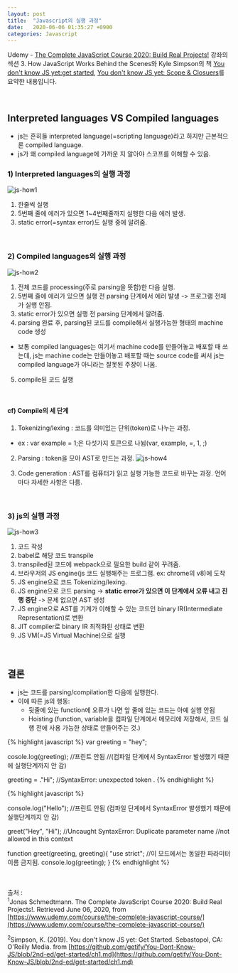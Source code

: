 ```yaml
---
layout: post
title:  "Javascript의 실행 과정"
date:   2020-06-06 01:35:27 +0900
categories: Javascript
---
```


Udemy - [The Complete JavaScript Course 2020: Build Real Projects!](https://www.udemy.com/course/the-complete-javascript-course/) 강좌의 섹션 3. How JavaScript Works Behind the Scenes와 Kyle Simpson의 책 [You don't know JS yet:get started]((https://github.com/getify/You-Dont-Know-JS/blob/2nd-ed/get-started/ch1.md)), [You don't know JS yet: Scope & Closuers](https://github.com/getify/You-Dont-Know-JS/blob/2nd-ed/get-started/ch1.md)를 요약한 내용입니다. 

<br/>


## Interpreted languages VS Compiled languages
- js는 흔히들 interpreted language(=scripting language)라고 하지만 근본적으론 compiled language.
- js가 왜 compiled language에 가까운 지 알아야 스코프를 이해할 수 있음.

### 1) Interpreted languages의 실행 과정
![js-how1](https://eungang3.github.io/sue-is-programming/assets/js-how1.jpg)
1. 한줄씩 실행 
2. 5번째 줄에 에러가 있으면 1~4번째줄까지 실행한 다음 에러 발생.
3. static error(=syntax error)도 실행 중에 알려줌.

<br/>

### 2) Compiled languages의 실행 과정
![js-how2](https://eungang3.github.io/sue-is-programming/assets/js-how2.jpg)
1. 전체 코드를 processing(주로 parsing을 뜻함)한 다음 실행. 
2. 5번째 줄에 에러가 있으면 실행 전 parsing 단계에서 에러 발생 -> 프로그램 전체가 실행 안됨.
3. static error가 있으면 실행 전 parsing 단계에서 알려줌. 
4. parsing 완료 후, parsing된 코드를 compile해서 실행가능한 형태의 machine code 생성
- 보통 compiled languages는 여기서 machine code를 만들어놓고 배포할 때 쓰는데, js는 machine code는 만들어놓고 배포할 때는 source code를 써서 js는 compiled language가 아니라는 잘못된 주장이 나옴. 
5. compile된 코드 실행

<br/>

#### cf) Compile의 세 단계
1. Tokenizing/lexing : 코드를 의미있는 단위(token)로 나누는 과정. 
- ex : var example = 1;은 다섯가지 토큰으로 나뉨(var, example, =, 1, ;)

2. Parsing : token을 모아 AST로 만드는 과정. 
![js-how4](https://eungang3.github.io/sue-is-programming/assets/js-how4.jpg)

3. Code generation : AST를 컴퓨터가 읽고 실행 가능한 코드로 바꾸는 과정. 언어마다 자세한 사항은 다름. 

<br/>

### 3) js의 실행 과정
![js-how3](https://eungang3.github.io/sue-is-programming/assets/js-how3.jpg)
1. 코드 작성
2. babel로 해당 코드 transpile
3. transpiled된 코드에 webpack으로 필요한 build 같이 꾸려줌.
4. 브라우저의 JS engine(js 코드 실행해주는 프로그램. ex: chrome의 v8)에 도착
5. JS engine으로 코드 Tokenizing/lexing.
6. JS engine으로 코드 parsing -> __static error가 있으면 이 단계에서 오류 내고 진행 중단__ -> 문제 없으면 AST 생성
7. JS engine으로 AST를 기계가 이해할 수 있는 코드인 binary IR(Intermediate Representation)로 변환
8. JIT compiler로 binary IR 최적화된 상태로 변환
9. JS VM(=JS Virtual Machine)으로 실행 

<br/>

## 결론
- js는 코드를 parsing/compilation한 다음에 실행한다.
- 이에 따른 js의 행동: 
    + 뒷줄에 있는 function에 오류가 나면 앞 줄에 있는 코드는 아예 실행 안됨
    + Hoisting (function, variable을 컴파일 단계에서 메모리에 저장해서, 코드 실행 전에 사용 가능한 상태로 만들어주는 것.) 
 
{% highlight javascript %}
var greeting = "hey"; 

cosole.log(greeting); //프린트 안됨 
//(컴파일 단계에서 SyntaxError 발생했기 때문에 실행단계까지 안 감)

greeting = ."Hi"; //SyntaxError: unexpected token .
{% endhighlight %}

{% highlight javascript %}


console.log("Hello");
//프린트 안됨 (컴파일 단계에서 SyntaxError 발생했기 때문에 실행단계까지 안 감)

greet("Hey", "Hi");
//Uncaught SyntaxError: Duplicate parameter name
//not allowed in this context 

function greet(greeting, greeting){
    "use strict"; //이 모드에서는 동일한 파라미터 이름 금지됨.
    console.log(greeting);
}
{% endhighlight %}


<br/><br/>
출처 : <br/>
<sup>1</sup>Jonas Schmedtmann. The Complete JavaScript Course 2020: Build Real Projects!. Retrieved June 06, 2020, from [https://www.udemy.com/course/the-complete-javascript-course/](https://www.udemy.com/course/the-complete-javascript-course/)<br/>

<sup>2</sup>Simpson, K. (2019). You don't know JS yet: Get Started. Sebastopol, CA: O'Reilly Media. from [https://github.com/getify/You-Dont-Know-JS/blob/2nd-ed/get-started/ch1.md](https://github.com/getify/You-Dont-Know-JS/blob/2nd-ed/get-started/ch1.md)